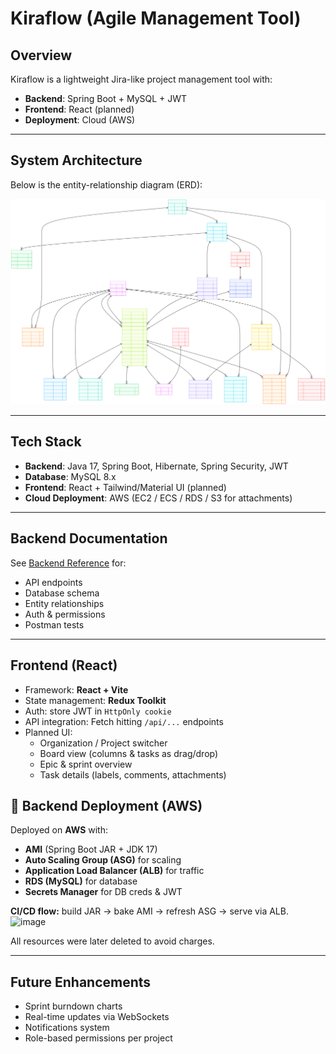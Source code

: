 # Kiraflow (Agile Management Tool)

## Overview
Kiraflow is a lightweight Jira-like project management tool with:
- **Backend**: Spring Boot + MySQL + JWT
- **Frontend**: React (planned)
- **Deployment**: Cloud (AWS)

---

## System Architecture
Below is the entity-relationship diagram (ERD):

![Kiraflow ERD](Documentation/ER_Diagram.svg)

---

## Tech Stack
- **Backend**: Java 17, Spring Boot, Hibernate, Spring Security, JWT  
- **Database**: MySQL 8.x  
- **Frontend**: React + Tailwind/Material UI (planned)  
- **Cloud Deployment**: AWS (EC2 / ECS / RDS / S3 for attachments)  

---

## Backend Documentation
See [Backend Reference](./Documentation/BackendDocs.md) for:
- API endpoints
- Database schema
- Entity relationships
- Auth & permissions
- Postman tests

---

## Frontend (React)
- Framework: **React + Vite** 
- State management: **Redux Toolkit**  
- Auth: store JWT in `HttpOnly cookie`  
- API integration: Fetch hitting `/api/...` endpoints  
- Planned UI:  
  - Organization / Project switcher  
  - Board view (columns & tasks as drag/drop)  
  - Epic & sprint overview  
  - Task details (labels, comments, attachments)  



## 🚀 Backend Deployment (AWS)

Deployed on **AWS** with:

* **AMI** (Spring Boot JAR + JDK 17)
* **Auto Scaling Group (ASG)** for scaling
* **Application Load Balancer (ALB)** for traffic
* **RDS (MySQL)** for database
* **Secrets Manager** for DB creds & JWT

**CI/CD flow:** build JAR → bake AMI → refresh ASG → serve via ALB.
<img width="1536" height="1024" alt="image" src="https://github.com/user-attachments/assets/322ce7c1-cb59-4d12-a0f9-899d57496c71" />

All resources were later deleted to avoid charges.

---



## Future Enhancements
- Sprint burndown charts
- Real-time updates via WebSockets
- Notifications system
- Role-based permissions per project
